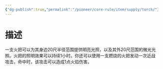 ```yaml
---
{"dg-publish":true,"permalink":"/pioneer/core-rule/item/supply/torch/"}
---
```


# 描述
一支火把可以为其身边20尺半径范围提供明亮光照，以及其外20尺范围的微光光照。火把的照明效果可以持续1小时。你还可以使用一支燃烧的火把发动一次近战攻击，命中时，该攻击可以造成1点火焰伤害。